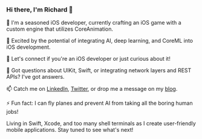 ### Hi there, I'm Richard 👋

🔭 I'm a seasoned iOS developer, currently crafting an iOS game with a custom engine that utilizes CoreAnimation.

🌱 Excited by the potential of integrating AI, deep learning, and CoreML into iOS development. 

👯 Let's connect if you're an iOS developer or just curious about it!

💬 Got questions about UIKit, Swift, or integrating network layers and REST APIs? I've got answers.

📫 Catch me on [LinkedIn](https://www.linkedin.com/in/richardwarrender/), [Twitter](https://twitter.com/rcwarrender), or drop me a message on my [blog](https://richardwarrender.com/).

⚡ Fun fact: I can fly planes and prevent AI from taking all the boring human jobs!

Living in Swift, Xcode, and too many shell terminals as I create user-friendly mobile applications. Stay tuned to see what's next!

